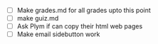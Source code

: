 - [ ] Make grades.md for all grades upto this point
- [ ] make guiz.md
- [ ] Ask Plym if can copy their html web pages
- [ ] Make email sidebutton work
